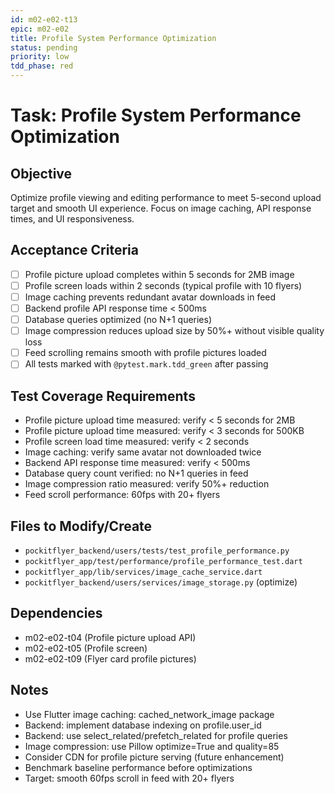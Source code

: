 ```yaml
---
id: m02-e02-t13
epic: m02-e02
title: Profile System Performance Optimization
status: pending
priority: low
tdd_phase: red
---
```


# Task: Profile System Performance Optimization

## Objective
Optimize profile viewing and editing performance to meet 5-second upload target and smooth UI experience. Focus on image caching, API response times, and UI responsiveness.

## Acceptance Criteria
- [ ] Profile picture upload completes within 5 seconds for 2MB image
- [ ] Profile screen loads within 2 seconds (typical profile with 10 flyers)
- [ ] Image caching prevents redundant avatar downloads in feed
- [ ] Backend profile API response time < 500ms
- [ ] Database queries optimized (no N+1 queries)
- [ ] Image compression reduces upload size by 50%+ without visible quality loss
- [ ] Feed scrolling remains smooth with profile pictures loaded
- [ ] All tests marked with `@pytest.mark.tdd_green` after passing

## Test Coverage Requirements
- Profile picture upload time measured: verify < 5 seconds for 2MB
- Profile picture upload time measured: verify < 3 seconds for 500KB
- Profile screen load time measured: verify < 2 seconds
- Image caching: verify same avatar not downloaded twice
- Backend API response time measured: verify < 500ms
- Database query count verified: no N+1 queries in feed
- Image compression ratio measured: verify 50%+ reduction
- Feed scroll performance: 60fps with 20+ flyers

## Files to Modify/Create
- `pockitflyer_backend/users/tests/test_profile_performance.py`
- `pockitflyer_app/test/performance/profile_performance_test.dart`
- `pockitflyer_app/lib/services/image_cache_service.dart`
- `pockitflyer_backend/users/services/image_storage.py` (optimize)

## Dependencies
- m02-e02-t04 (Profile picture upload API)
- m02-e02-t05 (Profile screen)
- m02-e02-t09 (Flyer card profile pictures)

## Notes
- Use Flutter image caching: cached_network_image package
- Backend: implement database indexing on profile.user_id
- Backend: use select_related/prefetch_related for profile queries
- Image compression: use Pillow optimize=True and quality=85
- Consider CDN for profile picture serving (future enhancement)
- Benchmark baseline performance before optimizations
- Target: smooth 60fps scroll in feed with 20+ flyers
